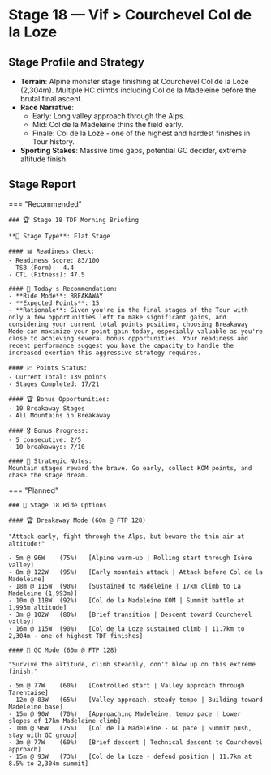 # Stage 18 — Vif > Courchevel Col de la Loze

## Stage Profile and Strategy

- **Terrain**: Alpine monster stage finishing at Courchevel Col de la Loze (2,304m). Multiple HC climbs including Col de la Madeleine before the brutal final ascent.
- **Race Narrative**:
	- Early: Long valley approach through the Alps.
	- Mid: Col de la Madeleine thins the field early.
	- Finale: Col de la Loze - one of the highest and hardest finishes in Tour history.
- **Sporting Stakes**: Massive time gaps, potential GC decider, extreme altitude finish.

## Stage Report

=== "Recommended"

	### 🏆 Stage 18 TDF Morning Briefing

	**🏁 Stage Type**: Flat Stage

	#### 📊 Readiness Check:
	- Readiness Score: 83/100
	- TSB (Form): -4.4
	- CTL (Fitness): 47.5

	#### 🎯 Today's Recommendation:
	- **Ride Mode**: BREAKAWAY
	- **Expected Points**: 15
	- **Rationale**: Given you're in the final stages of the Tour with only a few opportunities left to make significant gains, and considering your current total points position, choosing Breakaway Mode can maximize your point gain today, especially valuable as you're close to achieving several bonus opportunities. Your readiness and recent performance suggest you have the capacity to handle the increased exertion this aggressive strategy requires.

	#### 📈 Points Status:
	- Current Total: 139 points
	- Stages Completed: 17/21

	#### 🏆 Bonus Opportunities:
	- 10 Breakaway Stages
	- All Mountains in Breakaway

	#### 🎖️ Bonus Progress:
	- 5 consecutive: 2/5
	- 10 breakaways: 7/10

	#### 📝 Strategic Notes:
	Mountain stages reward the brave. Go early, collect KOM points, and chase the stage dream.
=== "Planned"

	### 🚴 Stage 18 Ride Options

	#### 🏆 Breakaway Mode (60m @ FTP 128)
	
	"Attack early, fight through the Alps, but beware the thin air at altitude!"

	- 5m @ 96W    (75%)   [Alpine warm-up | Rolling start through Isère valley]
	- 8m @ 122W   (95%)   [Early mountain attack | Attack before Col de la Madeleine]
	- 18m @ 115W  (90%)   [Sustained to Madeleine | 17km climb to La Madeleine (1,993m)]
	- 10m @ 118W  (92%)   [Col de la Madeleine KOM | Summit battle at 1,993m altitude]
	- 3m @ 102W   (80%)   [Brief transition | Descent toward Courchevel valley]
	- 16m @ 115W  (90%)   [Col de la Loze sustained climb | 11.7km to 2,304m - one of highest TDF finishes]
	
	#### 🦺 GC Mode (60m @ FTP 128)

	"Survive the altitude, climb steadily, don't blow up on this extreme finish."

	- 5m @ 77W    (60%)   [Controlled start | Valley approach through Tarentaise]
	- 12m @ 83W   (65%)   [Valley approach, steady tempo | Building toward Madeleine base]
	- 15m @ 90W   (70%)   [Approaching Madeleine, tempo pace | Lower slopes of 17km Madeleine climb]
	- 10m @ 96W   (75%)   [Col de la Madeleine - GC pace | Summit push, stay with GC group]
	- 3m @ 77W    (60%)   [Brief descent | Technical descent to Courchevel approach]
	- 15m @ 93W   (73%)   [Col de la Loze - defend position | 11.7km at 8.5% to 2,304m summit]
